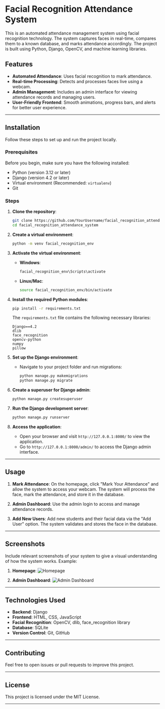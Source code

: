 # Facial Recognition Attendance System

This is an automated attendance management system using facial recognition technology. The system captures faces in real-time, compares them to a known database, and marks attendance accordingly. The project is built using Python, Django, OpenCV, and machine learning libraries.

## Features

- **Automated Attendance**: Uses facial recognition to mark attendance.
- **Real-time Processing**: Detects and processes faces live using a webcam.
- **Admin Management**: Includes an admin interface for viewing attendance records and managing users.
- **User-Friendly Frontend**: Smooth animations, progress bars, and alerts for better user experience.

---

## Installation

Follow these steps to set up and run the project locally.

### Prerequisites

Before you begin, make sure you have the following installed:

- Python (version 3.12 or later)
- Django (version 4.2 or later)
- Virtual environment (Recommended: `virtualenv`)
- Git

### Steps

1. **Clone the repository**:
    ```bash
    git clone https://github.com/YourUsername/facial_recognition_attendance_system.git
    cd facial_recognition_attendance_system
    ```

2. **Create a virtual environment**:
    ```bash
    python -m venv facial_recognition_env
    ```

3. **Activate the virtual environment**:

    - **Windows**:
        ```bash
        facial_recognition_env\Scripts\activate
        ```
    - **Linux/Mac**:
        ```bash
        source facial_recognition_env/bin/activate
        ```

4. **Install the required Python modules**:
    ```bash
    pip install -r requirements.txt
    ```

    The `requirements.txt` file contains the following necessary libraries:
    ```text
    Django==4.2
    dlib
    face_recognition
    opencv-python
    numpy
    pillow
    ```

5. **Set up the Django environment**:
    - Navigate to your project folder and run migrations:
      ```bash
      python manage.py makemigrations
      python manage.py migrate
      ```

6. **Create a superuser for Django admin**:
    ```bash
    python manage.py createsuperuser
    ```

7. **Run the Django development server**:
    ```bash
    python manage.py runserver
    ```

8. **Access the application**:
   - Open your browser and visit `http://127.0.0.1:8000/` to view the application.
   - Go to `http://127.0.0.1:8000/admin/` to access the Django admin interface.

---

## Usage

1. **Mark Attendance**: On the homepage, click "Mark Your Attendance" and allow the system to access your webcam. The system will process the face, mark the attendance, and store it in the database.

2. **Admin Dashboard**: Use the admin login to access and manage attendance records.

3. **Add New Users**: Add new students and their facial data via the "Add User" option. The system validates and stores the face in the database.

---

## Screenshots

Include relevant screenshots of your system to give a visual understanding of how the system works. Example:

1. **Homepage**:
   ![Homepage](![image](https://github.com/user-attachments/assets/f7aa8ec2-24cf-4756-8cfb-c5e70dacfbaf)
)

2. **Admin Dashboard**:
   ![Admin Dashboard](![image](https://github.com/user-attachments/assets/479c9860-a1be-4b76-a164-52fcb9fa23f1)
)

---

## Technologies Used

- **Backend**: Django
- **Frontend**: HTML, CSS, JavaScript
- **Facial Recognition**: OpenCV, dlib, face_recognition library
- **Database**: SQLite
- **Version Control**: Git, GitHub

---

## Contributing

Feel free to open issues or pull requests to improve this project.

---

## License

This project is licensed under the MIT License.

---


